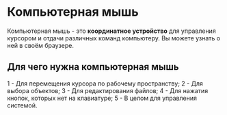 # Компьютерная мышь

Компьютерная мышь - это **координатное устройство** для управления курсором и отдачи различных команд компьютеру.
Вы можете узнать о ней в своём браузере.

## Для чего нужна компьютерная мышь

1 - Для перемещения курсора по рабочему пространству;
2 - Для выбора объектов;
3 - Для редактирования файлов;
4 - Для нажатия кнопок, которых нет на клавиатуре;
5 - В целом для управления системой.
